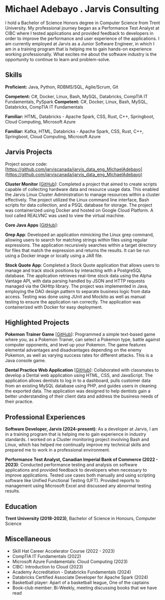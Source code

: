 # Michael Adebayo . Jarvis Consulting

I hold a Bachelor of Science Honors degree in Computer Science from Trent University. My professional journey began as a Performance Test Analyst at CIBC where I tested applications and provided feedback to developers in order to improve the performance and user experience of the applications. I am currently employed at Jarvis as a Junior Software Engineer, in which I am in a training program that is helping me to gain hands-on experience working professionally. What excites me about the software industry is the opportunity to continue to learn and problem-solve.


## Skills

**Proficient:** Java, Python, RDBMS/SQL, Agile/Scrum, Git

**Competent:** C#, Docker, Linux, Bash, MySQL, Databricks, CompTIA IT Fundamentals, PySpark
**Competent:** C#, Docker, Linux, Bash, MySQL, Databricks, CompTIA IT Fundamentals

**Familiar:** HTML, Databricks - Apache Spark, CSS, Rust, C++, Springboot, Cloud Computing, Microsoft Azure

**Familiar:** Kafka, HTML, Databricks - Apache Spark, CSS, Rust, C++, Springboot, Cloud Computing, Microsoft Azure

## Jarvis Projects

Project source code: [https://github.com/jarviscanada/jarvis_data_eng_MichaelAdebayo](https://github.com/jarviscanada/jarvis_data_eng_MichaelAdebayo)


**Cluster Monitor** [[GitHub](https://github.com/jarviscanada/jarvis_data_eng_MichaelAdebayo/tree/masterhttps://github.com/jarviscanada/jarvis_data_eng_MichaelAdebayo/blob/main/linux_sql)]: Completed a project that aimed to create scripts capable of collecting hardware data and resource usage data. This enabled the Jarvis Linux Cluster Administration to manage resources within a cluster effectively. The project utilized the Linux command line interface, Bash scripts for data collection, and a PSQL database for storage. The project was containerized using Docker and hosted on Google Cloud Platform. A tool called REALVNC was used to view the virtual machine.


**Core Java Apps** [[GitHub](https://github.com/jarviscanada/jarvis_data_eng_MichaelAdebayo/tree/masterhttps://github.com/jarviscanada/jarvis_data_eng_MichaelAdebayo/blob/main/core_java)]:

**Grep App**: Developed an application mimicking the Linux grep command, allowing users to search for matching strings within files using regular expressions. The application recursively searches within a target directory for files that match the expression and returns the results. It can be run using a Docker image or locally using a JAR file.

**Stock Quote App**: Completed a Stock Quote application that allows users to manage and track stock positions by interacting with a PostgreSQL database. The application retrieves real-time stock data using the Alpha Vantage API, with data parsing handled by JSON and HTTP requests managed via the OkHttp library. The project was implemented in Java, employing the DAO design pattern to separate business logic from data access. Testing was done using JUnit and Mockito as well as manual testing to ensure the application ran correctly. The application was containerized with Docker for easy deployment.



## Highlighted Projects
**Pokemon Trainer Game** [[GitHub](https://github.com/MichaelAdebayo/Pokemon_Project)]: Programmed a simple text-based game where you, as a Pokemon Trainer, can select a Pokemon type, battle against computer opponents, and level up your Pokemon. The game features elemental advantages and disadvantages depending on the enemy Pokemon, as well as varying success rates for different attacks. This is a Java console game.


**Dental Practice Web Application** [[GitHub](https://github.com/MichaelAdebayo/SchoolProject)]: Collaborated with classmates to develop a Dental web application using HTML, CSS, and JavaScript. The application allows dentists to log in to a dashboard, pulls customer data from an existing MySQL database using PHP, and guides users in cleaning the exported data. The application was designed to help dentists gain a better understanding of their client data and address the business needs of their practice.



## Professional Experiences

**Software Developer, Jarvis (2024-present)**: As a developer at Jarvis, I am in a training program that is helping me to gain experience in industry standards. I worked on a Cluster monitoring project involving Bash and Linux, which has helped me continually improve my technical skills and prepared me to work in a professional environment.


**Performance Test Analyst, Canadian Imperial Bank of Commerce (2022 - 2023)**: Conducted performance testing and analysis on software applications and provided feedback to developers when necessary to improve applications. Tested use cases both manually and using scripting software like Unified Functional Testing (UFT). Provided reports to management using Microsoft Excel and discussed any abnormal testing results.



## Education
**Trent University (2018-2023)**, Bachelor of Science in Honours, Computer Science


## Miscellaneous
- Skill Hat Career Accelerator Course (2022 - 2023)
- CompTIA IT Fundamentals (2022)
- Microsoft Azure Fundamentals: Cloud Computing (2023)
- CIBC: Introduction to Cloud (2023)
-  Academy Accreditation - Databricks Fundamentals (2024)
- Databricks Certified Associate Developer for Apache Spark (2024)
- Basketball player: Apart of a basketball league, One of the captains
- Book-club member: Bi-Weekly, meeting discussing books that we have read
